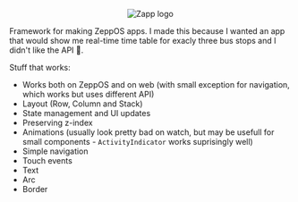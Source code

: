 <p align="center">
  <picture>
    <source media="(prefers-color-scheme: dark)" srcset="https://user-images.githubusercontent.com/21055725/188731082-9af12e72-df42-477c-bf54-e6451ffec819.png">
    <img alt="Zapp logo" src="https://user-images.githubusercontent.com/21055725/188731155-0e2f3474-f11e-4511-8dca-649848dacaac.png">
  </picture>
</p>

Framework for making ZeppOS apps. I made this because I wanted an app that would show me real-time time table for exacly three bus stops and I didn't like the API 🙂.

Stuff that works:

- Works both on ZeppOS and on web (with small exception for navigation, which works but uses different API)
- Layout (Row, Column and Stack)
- State management and UI updates
- Preserving z-index
- Animations (usually look pretty bad on watch, but may be usefull for small components - `ActivityIndicator` works suprisingly well)
- Simple navigation
- Touch events
- Text
- Arc
- Border
